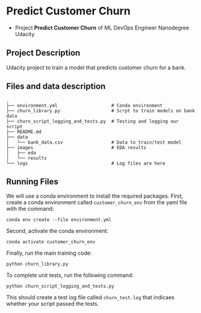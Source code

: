 # Predict Customer Churn

- Project **Predict Customer Churn** of ML DevOps Engineer Nanodegree Udacity

## Project Description
Udacity project to train a model that predicts customer churn for a bank.

## Files and data description
```
.
├── environment.yml                    # Conda environment
├── churn_library.py                   # Scrpt to train models on bank data
├── churn_script_logging_and_tests.py  # Testing and logging our script
├── README.md           
├── data                 
│   └── bank_data.csv                  # Data to train/test model
├── images                             # EDA results 
│   ├── eda
│   └── results
└── logs                               # Log files are here
```

## Running Files
We will use a conda environment to install the required packages.
First, create a conda environment called `customer_churn_env` from the yaml file with the command:

```
conda env create --file environment.yml 
```

Second, activate the conda environment:

```
conda activate customer_churn_env
```

Finally, run the main training code:

```
python churn_library.py
```

To complete unit tests, run the following command:
```
python churn_script_logging_and_tests.py
```

This should create a test log file called `churn_test.log` that indicaes whether your script passed the tests.